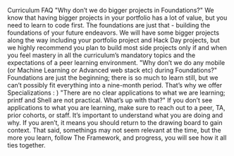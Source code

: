 Curriculum FAQ
"Why don’t we do bigger projects in Foundations?"
We know that having bigger projects in your portfolio has a lot of value, but you need to learn to code first. The foundations are just that - building the foundations of your future endeavors. We will have some bigger projects along the way including your portfolio project and Hack Day projects, but we highly recommend you plan to build most side projects only if and when you feel mastery in all the curriculum’s mandatory topics and the expectations of a peer learning environment. 
"Why don’t we do any mobile (or Machine Learning or Advanced web stack etc) during Foundations?"
Foundations are just the beginning; there is so much to learn still, but we can’t possibly fit everything into a nine-month period. That’s why we offer Specializations : ) 
"There are no clear applications to what we are learning; printf and Shell are not practical. What’s up with that?"
If you don’t see applications to what you are learning, make sure to reach out to a peer, TA, prior cohorts, or staff. It’s important to understand what you are doing and why. If you aren’t, it means you should return to the drawing board to gain context. 
That said, somethings may not seem relevant at the time, but the more you learn, follow The Framework, and progress, you will see how it all ties together.